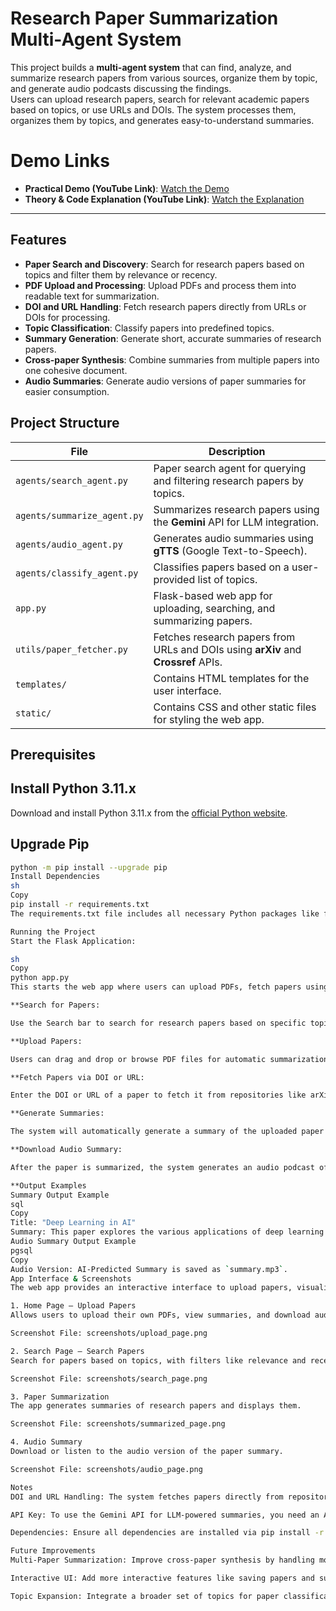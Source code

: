 # Research Paper Summarization Multi-Agent System

This project builds a **multi-agent system** that can find, analyze, and summarize research papers from various sources, organize them by topic, and generate audio podcasts discussing the findings.  
Users can upload research papers, search for relevant academic papers based on topics, or use URLs and DOIs. The system processes them, organizes them by topics, and generates easy-to-understand summaries.
# Demo Links

- **Practical Demo (YouTube Link)**: [Watch the Demo](https://your-video-link)
- **Theory & Code Explanation (YouTube Link)**: [Watch the Explanation](https://your-video-link)

---
## Features

- **Paper Search and Discovery**: Search for research papers based on topics and filter them by relevance or recency.
- **PDF Upload and Processing**: Upload PDFs and process them into readable text for summarization.
- **DOI and URL Handling**: Fetch research papers directly from URLs or DOIs for processing.
- **Topic Classification**: Classify papers into predefined topics.
- **Summary Generation**: Generate short, accurate summaries of research papers.
- **Cross-paper Synthesis**: Combine summaries from multiple papers into one cohesive document.
- **Audio Summaries**: Generate audio versions of paper summaries for easier consumption.

## Project Structure

| File                      | Description                                                                                              |
| ------------------------- | -------------------------------------------------------------------------------------------------------- |
| `agents/search_agent.py`   | Paper search agent for querying and filtering research papers by topics.                                  |
| `agents/summarize_agent.py`| Summarizes research papers using the **Gemini** API for LLM integration.                                  |
| `agents/audio_agent.py`    | Generates audio summaries using **gTTS** (Google Text-to-Speech).                                        |
| `agents/classify_agent.py` | Classifies papers based on a user-provided list of topics.                                               |
| `app.py`                  | Flask-based web app for uploading, searching, and summarizing papers.                                    |
| `utils/paper_fetcher.py`   | Fetches research papers from URLs and DOIs using **arXiv** and **Crossref** APIs.                         |
| `templates/`               | Contains HTML templates for the user interface.                                                           |
| `static/`                  | Contains CSS and other static files for styling the web app.                                             |

## Prerequisites

## Install Python 3.11.x

Download and install Python 3.11.x from the [official Python website](https://www.python.org/downloads/).

## Upgrade Pip

```sh
python -m pip install --upgrade pip
Install Dependencies
sh
Copy
pip install -r requirements.txt
The requirements.txt file includes all necessary Python packages like flask, requests, beautifulsoup4, google-generativeai, and more.

Running the Project
Start the Flask Application:

sh
Copy
python app.py
This starts the web app where users can upload PDFs, fetch papers using DOIs or URLs, and view summaries or download audio versions.

**Search for Papers:

Use the Search bar to search for research papers based on specific topics.

**Upload Papers:

Users can drag and drop or browse PDF files for automatic summarization.

**Fetch Papers via DOI or URL:

Enter the DOI or URL of a paper to fetch it from repositories like arXiv and Crossref.

**Generate Summaries:

The system will automatically generate a summary of the uploaded paper or fetched papers.

**Download Audio Summary:

After the paper is summarized, the system generates an audio podcast of the summary.

**Output Examples
Summary Output Example
sql
Copy
Title: "Deep Learning in AI"
Summary: This paper explores the various applications of deep learning techniques in artificial intelligence. It covers neural networks, computer vision, and natural language processing advancements in AI systems...
Audio Summary Output Example
pgsql
Copy
Audio Version: AI-Predicted Summary is saved as `summary.mp3`.
App Interface & Screenshots
The web app provides an interactive interface to upload papers, visualize summaries, and download audio.

1. Home Page – Upload Papers
Allows users to upload their own PDFs, view summaries, and download audio.

Screenshot File: screenshots/upload_page.png

2. Search Page – Search Papers
Search for papers based on topics, with filters like relevance and recency.

Screenshot File: screenshots/search_page.png

3. Paper Summarization
The app generates summaries of research papers and displays them.

Screenshot File: screenshots/summarized_page.png

4. Audio Summary
Download or listen to the audio version of the paper summary.

Screenshot File: screenshots/audio_page.png

Notes
DOI and URL Handling: The system fetches papers directly from repositories like arXiv or Crossref.

API Key: To use the Gemini API for LLM-powered summaries, you need an API key.

Dependencies: Ensure all dependencies are installed via pip install -r requirements.txt.

Future Improvements
Multi-Paper Summarization: Improve cross-paper synthesis by handling more papers simultaneously.

Interactive UI: Add more interactive features like saving papers and summaries for later access.

Topic Expansion: Integrate a broader set of topics for paper classification.
